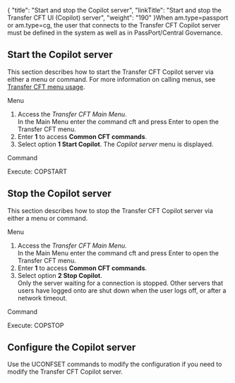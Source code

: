 {
    "title": "Start and stop the Copilot server",
    "linkTitle": "Start and stop the Transfer CFT UI (Copilot) server",
    "weight": "190"
}When <span class="code">am.type=passport</span> or <span class="code">am.type=cg</span>, the user that connects to the Transfer CFT Copilot server must be defined in the system as well as in PassPort/<span class="mc-variable Primary.CG or_UM variable">Central Governance</span>.

## Start the Copilot server

This section describes how to start the Transfer CFT Copilot server via either a menu or command. For more information on calling menus, see <a href="../#Transfer" class="MCXref xref">Transfer CFT menu usage</a>.

Menu

1.  Access the *Transfer CFT* <span class="italic_in_para" style="font-style: italic;">Main Menu</span>.  
    In the Main Menu enter the command <span class="code">cft</span> and press <span class="bold_in_para">Enter</span> to open the Transfer CFT menu.
2.  Enter **1** to access **Common CFT commands**.
3.  Select option <span class="span_5" style="font-weight: bold;">1 Start Copilot</span>. The *Copilot server* menu is displayed.  

Command

Execute: <span class="code">COPSTART </span>

## Stop the Copilot server

This section describes how to stop the Transfer CFT Copilot server via either a menu or command.

Menu

1.  Access the *Transfer CFT* <span class="italic_in_para" style="font-style: italic;">Main Menu</span>.  
    In the Main Menu enter the command <span class="code">cft</span> and press <span class="bold_in_para">Enter</span> to open the Transfer CFT menu.
2.  Enter **1** to access **Common CFT commands**.
3.  Select option <span class="span_5" style="font-weight: bold;">2 </span><span class="span_5" style="font-weight: bold;">Stop Copilot</span>.  
    Only the server waiting for a connection is stopped. Other servers that users have logged onto are shut down when the user logs off, or after a network timeout.

Command

Execute: <span class="code">COPSTOP </span>

## Configure the Copilot server

Use the UCONFSET commands to modify the configuration if you need to modify the Transfer CFT Copilot server.
